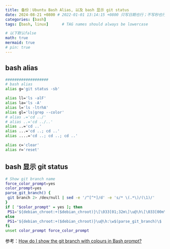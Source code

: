 ```yaml
---
title: 备份：Ubuntu Bash Alias, 以及 bash 显示 git status
date: 2024-08-21 +0800 # 2022-01-01 13:14:15 +0800 只写日期也行；不写秒也行；这样也行 2022-03-09T00:55:42+08:00
categories: [bash]
tags: [bash, linux]      # TAG names should always be lowercase

# 以下默认false
math: true
mermaid: true
# pin: true
---
```


## bash alias ##

```bash
###################
# bash alias
alias g='git status -sb'

alias ll='ls -alF'
alias la='ls -A'
alias l='ls -ltrhA'
alias gl='ls|grep --color'
# alias .='cd ../'
# alias ..='cd ../..'
alias ..='cd ..'
alias ...='cd ..; cd ..'
alias ....='cd ..; cd ..; cd ..'

alias c='clear'
alias r='reset'
```

## bash 显示 git status ##

```bash
# Show git branch name
force_color_prompt=yes
color_prompt=yes
parse_git_branch() {
 git branch 2> /dev/null | sed -e '/^[^*]/d' -e 's/* \(.*\)/(\1)/'
}
if [ "$color_prompt" = yes ]; then
 PS1='${debian_chroot:+($debian_chroot)}\[\033[01;32m\]\u@\h\[\033[00m\]:\[\033[01;34m\]\w\[\033[01;31m\]$(parse_git_branch)\[\033[00m\]\$ '
else
 PS1='${debian_chroot:+($debian_chroot)}\u@\h:\w$(parse_git_branch)\$ '
fi
unset color_prompt force_color_prompt
```

参考：[How do I show the git branch with colours in Bash prompt?](https://askubuntu.com/questions/730754/how-do-i-show-the-git-branch-with-colours-in-bash-prompt)
